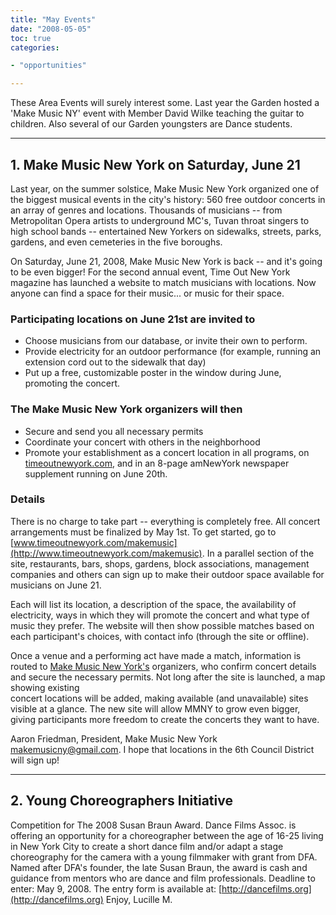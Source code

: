 ```yaml
---
title: "May Events"
date: "2008-05-05"
toc: true 
categories:

- "opportunities"

---
```


These Area Events will surely interest some. Last year the Garden hosted a 'Make Music NY' event with Member David Wilke
teaching the guitar to children. Also several of our Garden youngsters are Dance students.

****

## 1. Make Music New York on Saturday, June 21

Last year, on the summer solstice, Make Music New York organized one of the biggest musical events in the city's
history: 560 free outdoor concerts in an array of genres and locations. Thousands of musicians -- from Metropolitan
Opera artists to underground MC's, Tuvan throat singers to high school bands -- entertained New Yorkers on sidewalks,
streets, parks, gardens, and even cemeteries in the five boroughs. 

On Saturday, June 21, 2008, Make Music New York is back -- and it's going to be even bigger! For the second annual event, Time Out New York magazine has launched a website to match musicians with locations. Now anyone can find a space for their music... or music for their space.


### Participating locations on June 21st are invited to

* Choose musicians from our database, or invite their own to perform.
* Provide electricity for an outdoor performance (for example, running an extension cord out to the sidewalk that day)
* Put up a free, customizable poster in the window during June, promoting the concert.

### The Make Music New York organizers will then

* Secure and send you all necessary permits
* Coordinate your concert with others in the neighborhood
* Promote your establishment as a concert location in all programs, on [timeoutnewyork.com](http://timeoutnewyork.com),
  and in an 8-page amNewYork newspaper supplement running on June 20th.


### Details

There is no charge to take part -- everything is completely free. All concert arrangements must be finalized by May 1st.
To get started, go to [www.timeoutnewyork.com/makemusic](http://www.timeoutnewyork.com/makemusic). In a parallel section
of the site, restaurants, bars, shops, gardens, block associations, management companies and others can sign up to make
their outdoor space available for musicians on June 21. 

Each will list its location, a description of the space, the availability of electricity, ways in which they will promote the concert and what type of music they prefer. The website will then show possible matches based on each participant's choices, with contact info (through the site or offline).

Once a venue and a performing act have made a match, information is routed to [Make Music New York's](http://www.makemusicny.org) 
organizers, who confirm concert details and secure the necessary permits. Not long after the site is launched, a map showing existing  
concert locations will be added, making available (and unavailable) sites visible at a glance. The new site will allow MMNY 
to grow even bigger, giving participants more freedom to create the concerts they want to have.

Aaron Friedman, President, Make Music New York makemusicny@gmail.com. I hope that locations in the 6th Council District will
sign up!

****

## 2. Young Choreographers Initiative

Competition for The 2008 Susan Braun Award. Dance Films Assoc. is offering an
opportunity for a choreographer between the age of 16-25 living in New York City to create a short dance film and/or
adapt a stage choreography for the camera with a young filmmaker with grant from DFA. Named after DFA's founder, the
late Susan Braun, the award is cash and guidance from mentors who are dance and film professionals. Deadline to enter:
May 9, 2008. The entry form is available at: [http://dancefilms.org](http://dancefilms.org) Enjoy, Lucille M.
